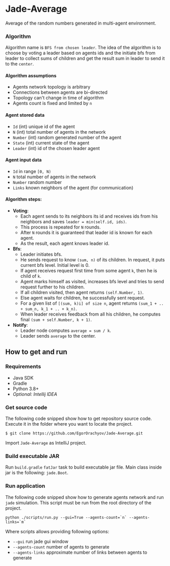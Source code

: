 # Jade-Average
Average of the random numbers generated in multi-agent environment.

### Algorithm
Algorithm name is `BFS from chosen leader`.
The idea of the algorithm is to choose by voting a leader based on
agents ids and the initiate bfs from leader to collect sums of children
and get the result sum in leader to send it to the `center`.

#### Algorithm assumptions
- Agents network topology is arbitrary
- Connections between agents are bi-directed
- Topology can't change in time of algorithm
- Agents count is fixed and limited by `n`

#### Agent stored data
- `Id` (int) unique id of the agent
- `N` (int) total number of agents in the network
- `Number` (int) random generated number of the agent
- `State` (int) current state of the agent
- `Leader` (int) id of the chosen leader agent

#### Agent input data
- `Id` in range `[0, N)`
- `N` total number of agents in the network
- `Number` random number
- `Links` known neighbors of the agent (for communication)

#### Algorithm steps:
- **Voting**: 
  - Each agent sends to its neighbors its id and receives ids from his neighbors and saves `leader = min(self.id, ids)`. 
  - This process is repeated for `N` rounds. 
  - After `N` rounds it is guaranteed that leader id is known for each agent. 
  - As the result, each agent knows leader id.
- **Bfs**: 
  - Leader initiates bfs. 
  - He sends request to know `(sum, n)` of its children. In request, it puts current bfs level. Initial level is 0. 
  - If agent receives request first time from some agent `k`, then he is child of `k`.
  - Agent marks himself as visited, increases bfs level and tries to send request further to his children.
  - If all children visited, then agent returns `(self.Number, 1)`.
  - Else agent waits for children, he successfully sent request.
  - For a given list of `[(sum, k)i] of size n`, agent returns `(sum_1 + .. + sum_n, k_1 + .. + k_n)`.
  - When leader receives feedback from all his children, he computes final `(sum + self.Number, k + 1)`.
- **Notify**:
  - Leader node computes `average = sum / k`.
  - Leader sends `average` to the center.

## How to get and run

### Requirements
- Java SDK
- Gradle
- Python 3.8+
- *Optional: Intellij IDEA*

### Get source code
The following code snipped show how to get repository source code.
Execute it in the folder where you want to locate the project.

```shell
$ git clone https://github.com/EgorOrachyov/Jade-Average.git
```

Import `Jade-Average` as IntelliJ project.

### Build executable JAR
Run `build.gradle` `fatJar` task to build executable jar file.
Main class inside jar is the following: `jade.Boot`.

### Run application
The following code snipped show how to generate agents network
and run `jade` simulation. This script must be run from the root directory of the project.

```shell
python ./scripts/run.py --gui=True --agents-count=`n` --agents-links=`m`
```

Where scripts allows providing following options:
- `--gui` run jade gui window
- `--agents-count` number of agents to generate
- `--agents-links` approximate number of links between agents to generate


